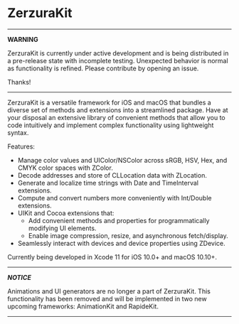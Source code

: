 # ZerzuraKit
---
**WARNING**

ZerzuraKit is currently under active development and is being distributed in a pre-release state with incomplete testing. Unexpected behavior is normal as functionality is refined. Please contribute by opening an issue.

Thanks!

---

ZerzuraKit is a versatile framework for iOS and macOS that bundles a diverse set of methods and extensions into a streamlined package. Have at your disposal an extensive library of convenient methods that allow you to code intuitively and implement complex functionality using lightweight syntax.

Features:
- Manage color values and UIColor/NSColor across sRGB, HSV, Hex, and CMYK color spaces with ZColor.
- Decode addresses and store of CLLocation data with ZLocation.
- Generate and localize time strings with Date and TimeInterval extensions.
- Compute and convert numbers more conveniently with Int/Double extensions.
- UIKit and Cocoa extensions that:
    - Add convenient methods and properties for programmatically modifying UI elements.
    - Enable image compression, resize, and asynchronous fetch/display.
- Seamlessly interact with devices and device properties using ZDevice.

Currently being developed in Xcode 11 for iOS 10.0+ and macOS 10.10+.

---
***NOTICE***

Animations and UI generators are no longer a part of ZerzuraKit. This functionality has been removed and will be implemented in two new upcoming frameworks: AnimationKit and RapideKit.

---
